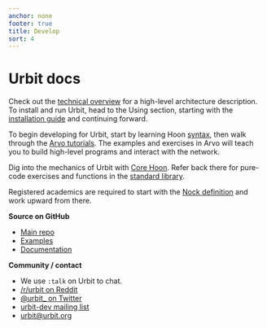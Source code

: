 ```yaml
---
anchor: none
footer: true
title: Develop
sort: 4
---
```


<div class="lead">
    <div class="logo inverse"></div>
    <h1 class="blue i-b">Urbit docs</h1>
</div>

<div class="col-md-12 head">

<div class="col-md-8">

Check out the [technical overview](about/overview) for a high-level
architecture description.  To install and run Urbit, head to the Using section, starting with the [installation guide](using/install) and continuing forward.

To begin developing for Urbit, start by learning Hoon [syntax](hoon/syntax),
then walk through the [Arvo tutorials](arvo). The examples and exercises
in Arvo will teach you to build high-level programs and interact with the network.

Dig into the mechanics of Urbit with [Core Hoon](hoon). Refer back
there for pure-code exercises and functions in the [standard library](hoon/library).

Registered academics are required to start with the [Nock definition](nock/definition) and work upward from there.

</div>

<div class="col-md-4">

<b>Source on GitHub</b>
<ul>
<li><a href="https://github.com/urbit/urbit">Main repo</a></li>
<li><a href="https://github.com/urbit/examples">Examples</a></li>
<li><a href="https://github.com/urbit/docs">Documentation</a></li>
</ul>

<b>Community / contact</b>
<ul>
<li>We use <code>:talk</code> on Urbit to chat.</li>
<li><a href="https://reddit.com/r/urbit">/r/urbit on Reddit</a></li>
<li><a href="https://twitter.com/urbit_">@urbit_ on Twitter</a></li>
<li><a href="https://groups.google.com/forum/#!forum/urbit-dev">urbit-dev mailing list</a></li>
<li><a href="mailto:urbit@urbit.org">urbit@urbit.org</a></li>
</ul>

</div>

</div>

<div class="sections">
    <kids grid="true"></kids>
</div>
